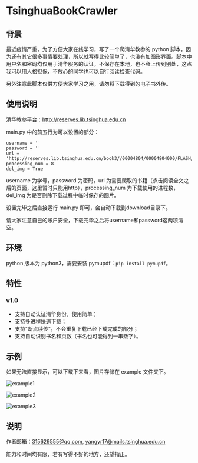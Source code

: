 # TsinghuaBookCrawler

## 背景

最近疫情严重，为了方便大家在线学习，写了一个爬清华教参的 python 脚本，因为还有其它很多事情要处理，所以就写得比较简单了，也没有加图形界面。脚本中用户名和密码均仅用于清华服务的认证，不保存在本地，也不会上传到别处，这点我可以用人格担保，不放心的同学也可以自行阅读检查代码。

另外注意此脚本仅供方便大家学习之用，请勿将下载得到的电子书外传。

## 使用说明

清华教参平台：http://reserves.lib.tsinghua.edu.cn

main.py 中的前五行为可以设置的部分：

```
username = ''
password = ''
url = 'http://reserves.lib.tsinghua.edu.cn/book3//00004804/00004804000/FLASH/index.html'
processing_num = 8
del_img = True
```

username 为学号，password 为密码，url 为需要爬取的书籍（点击阅读全文之后的页面，这里暂时只能用http），processing\_num 为下载使用的进程数，del\_img 为是否删除下载过程中临时保存的图片。

设置完毕之后直接运行 main.py 即可，会自动下载到download目录下。

请大家注意自己的账户安全，下载完毕之后将username和password这两项清空。

## 环境

python 版本为 python3，需要安装 pymupdf：``pip install pymupdf``。

## 特性

### v1.0

* 支持自动认证清华身份，使用简单；
* 支持多进程快速下载；
* 支持"断点续传"，不会重复下载已经下载完成的部分；
* 支持自动识别书名和页数（书名也可能得到一串数字）。

## 示例

如果无法直接显示，可以下载下来看，图片存储在 example 文件夹下。

![example1](https://github.com/lflame/TsinghuaBookCrawler/blob/master/example/1.png)

![example2](https://github.com/lflame/TsinghuaBookCrawler/blob/master/example/2.png)

![example3](https://github.com/lflame/TsinghuaBookCrawler/blob/master/example/3.png)

## 说明

作者邮箱：315629555@qq.com, yangyr17@mails.tsinghua.edu.cn

能力和时间均有限，若有写得不好的地方，还望指正。
